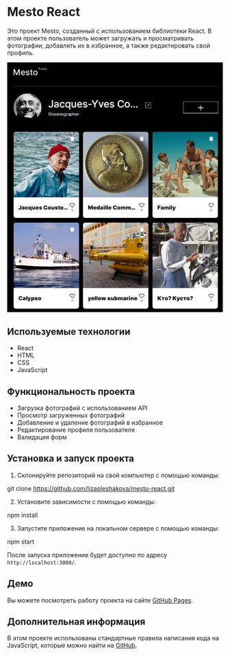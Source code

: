 # Mesto React

Это проект Mesto, созданный с использованием библиотеки React. В этом проекте пользователь может загружать и просматривать фотографии, добавлять их в избранное, а также редактировать свой профиль.

![screenshot](/src/images/screenshot.JPG)


## Используемые технологии

- React
- HTML
- CSS
- JavaScript

## Функциональность проекта

- Загрузка фотографий с использованием API
- Просмотр загруженных фотографий
- Добавление и удаление фотографий в избранное
- Редактирование профиля пользователя
- Валидация форм

## Установка и запуск проекта

1. Склонируйте репозиторий на свой компьютер с помощью команды: 

git clone https://github.com/lizapleshakova/mesto-react.git


2. Установите зависимости с помощью команды:

npm install


3. Запустите приложение на локальном сервере с помощью команды:

npm start


После запуска приложение будет доступно по адресу `http://localhost:3000/`.

## Демо

Вы можете посмотреть работу проекта на сайте [GitHub Pages](https://lizapleshakova.github.io/mesto-react/).

## Дополнительная информация

В этом проекте использованы стандартные правила написания кода на JavaScript, которые можно найти на [GitHub](https://github.com/airbnb/javascript).


